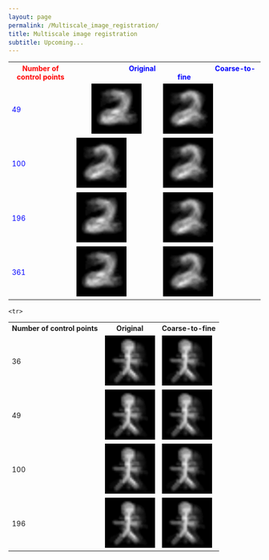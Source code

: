 ```yaml
---
layout: page
permalink: /Multiscale_image_registration/
title: Multiscale image registration
subtitle: Upcoming...
---
```


<table style="color:blue">
<tr>
   <th style="color:red"> Number of control points </th>

<th>  <img width=100/> Original   <img width=100/></th>
<th> <img width=100/>Coarse-to-fine  <img width=100/> </th>
</tr>
   
   <tr>
<td>49</td>
    
<td>
   <center>
<img src="/assets/img/digit_no_ctf_k4_fold_5.gif" alt="drawing" width="100"/>
   </center>
</td>
<td>
<img src="/assets/img/digit_ctf_cv_k4_fold_5.gif" alt="drawing" width="100"/>
</td>
 
</tr>
 
 
  <tr>
 <td>100</td>

<td>
<img src="/assets/img/digit_no_ctf_cv_k3_fold_5.gif" alt="drawing" width="100"/>
</td>
<td>
<img src="/assets/img/digit_ctf_cv_k3_fold_5.gif" alt="drawing" width="100"/>
</td>
 
</tr>

   <tr>
      <td>196</td>
 
<td>
<img src="/assets/img/digit_no_ctf_k2_fold_5.gif" alt="drawing" width="100"/>
</td>
<td>
<img src="/assets/img/digit_ctf_cv_k2_fold_5.gif" alt="drawing" width="100"/>
</td>
 
</tr>
 
 
 <tr>
   <td>361</td>
 
<td>
<img src="/assets/img/digit_no_ctf_k1.5_fold_5.gif" alt="drawing" width="100"/>
</td>
<td>
<img src="/assets/img/digit_ctf_cv_k1.5_fold_5.gif" alt="drawing" width="100"/>
</td>
 
</tr>
 <tr>
 
</table>

 

<table>
<tr>
   <th> Number of control points </th>

<th>      Original      </th>
<th>      Coarse-to-fine      </th>
</tr>
   
    <tr>
   <td>36</td>
 
<td>
<img src="/assets/img/bonhommes_no_ctf_k5_fold_1.gif" alt="drawing" width="100"/>
</td>
<td>
<img src="/assets/img/bonhommes_ctf_k5_fold_1.gif" alt="drawing" width="100"/>
</td>
 
</tr>

   
   <tr>
<td>49</td>
    
<td>
<img src="/assets/img/bonhommes_no_ctf_k4_fold_1.gif" alt="drawing" width="100"/>
</td>
<td>
<img src="/assets/img/bonhommes_ctf_k4_fold_1.gif" alt="drawing" width="100"/>
</td>
 
</tr>
 
 
  <tr>
 <td>100</td>

<td>
<img src="/assets/img/bonhommes_no_ctf_k3_fold_1.gif" alt="drawing" width="100"/>
</td>
<td>
<img src="/assets/img/bonhommes_ctf_k3_fold_1.gif" alt="drawing" width="100"/>
</td>
 
</tr>

   <tr>
      <td>196</td>
 
<td>
<img src="/assets/img/bonhommes_no_ctf_k2_fold_1.gif" alt="drawing" width="100"/>
</td>
<td>
<img src="/assets/img/bonhommes_ctf_k2_fold_1.gif" alt="drawing" width="100"/>
</td>
 
</tr>
 
 
 <tr>
 
</table>



